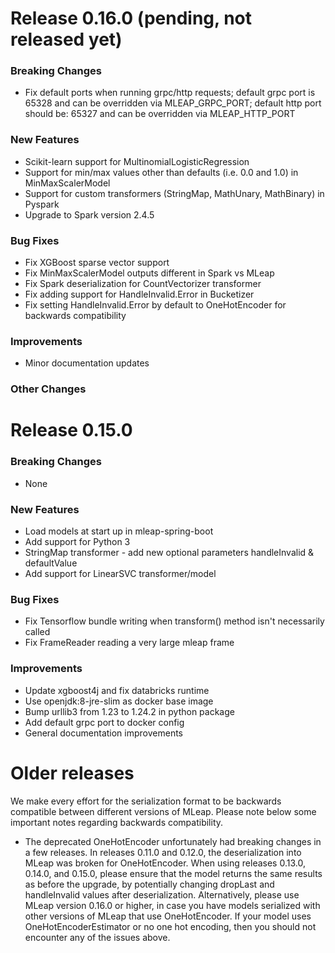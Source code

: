 # Release 0.16.0 (pending, not released yet)

### Breaking Changes
- Fix default ports when running grpc/http requests; default grpc port is 65328 and can be overridden via MLEAP_GRPC_PORT; default http port should be: 65327 and can be overridden via MLEAP_HTTP_PORT

### New Features
- Scikit-learn support for MultinomialLogisticRegression
- Support for min/max values other than defaults (i.e. 0.0 and 1.0) in MinMaxScalerModel
- Support for custom transformers (StringMap, MathUnary, MathBinary) in Pyspark
- Upgrade to Spark version 2.4.5

### Bug Fixes
- Fix XGBoost sparse vector support
- Fix MinMaxScalerModel outputs different in Spark vs MLeap
- Fix Spark deserialization for CountVectorizer transformer
- Fix adding support for HandleInvalid.Error in Bucketizer
- Fix setting HandleInvalid.Error by default to OneHotEncoder for backwards compatibility

### Improvements
- Minor documentation updates

### Other Changes

# Release 0.15.0

### Breaking Changes
- None

### New Features
- Load models at start up in mleap-spring-boot
- Add support for Python 3
- StringMap transformer - add new optional parameters handleInvalid & defaultValue
- Add support for LinearSVC transformer/model 

### Bug Fixes
- Fix Tensorflow bundle writing when transform() method isn't necessarily called 
- Fix FrameReader reading a very large mleap frame

### Improvements
- Update xgboost4j and fix databricks runtime
- Use openjdk:8-jre-slim as docker base image
- Bump urllib3 from 1.23 to 1.24.2 in python package
- Add default grpc port to docker config
- General documentation improvements


# Older releases

We make every effort for the serialization format to be backwards compatible between different versions of MLeap. Please note below some important notes regarding backwards compatibility. 

- The deprecated OneHotEncoder unfortunately had breaking changes in a few releases. In releases 0.11.0 and 0.12.0, the deserialization into MLeap was broken for OneHotEncoder. When using releases 0.13.0, 0.14.0, and 0.15.0, please ensure that the model returns the same results as before the upgrade, by potentially changing dropLast and handleInvalid values after deserialization. Alternatively, please use MLeap version 0.16.0 or higher, in case you have models serialized with other versions of MLeap that use OneHotEncoder. If your model uses OneHotEncoderEstimator or no one hot encoding, then you should not encounter any of the issues above. 
